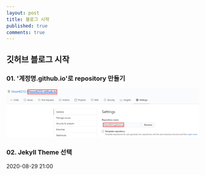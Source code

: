 ```yaml
---
layout: post
title: 블로그 시작
published: true
comments: true
---
```

## 깃허브 블로그 시작

### 01. '계정명.github.io'로 repository 만들기

![캡처01](/assets/images/20200829_01.png)

### 02. Jekyll Theme 선택

2020-08-29 21:00
